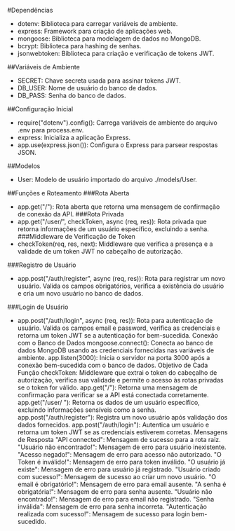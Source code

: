 #Dependências
- dotenv: Biblioteca para carregar variáveis de ambiente.
- express: Framework para criação de aplicações web.
- mongoose: Biblioteca para modelagem de dados no MongoDB.
- bcrypt: Biblioteca para hashing de senhas.
- jsonwebtoken: Biblioteca para criação e verificação de tokens JWT.

##Variáveis de Ambiente
- SECRET: Chave secreta usada para assinar tokens JWT.
- DB_USER: Nome de usuário do banco de dados.
- DB_PASS: Senha do banco de dados.


##Configuração Inicial
- require("dotenv").config(): Carrega variáveis de ambiente do arquivo .env para process.env.
- express: Inicializa a aplicação Express.
- app.use(express.json()): Configura o Express para parsear respostas JSON.


##Modelos
- User: Modelo de usuário importado do arquivo ./models/User.


##Funções e Roteamento
###Rota Aberta
- app.get("/"): Rota aberta que retorna uma mensagem de confirmação de conexão da API.
###Rota Privada
- app.get("/user/", checkToken, async (req, res)): Rota privada que retorna informações de um usuário específico, excluindo a senha.
###Middleware de Verificação de Token
- checkToken(req, res, next): Middleware que verifica a presença e a validade de um token JWT no cabeçalho de autorização.

###Registro de Usuário
- app.post("/auth/register", async (req, res)): Rota para registrar um novo usuário. Valida os campos obrigatórios, verifica a existência do usuário e cria um novo usuário no banco de dados.

###Login de Usuário
- app.post("/auth/login", async (req, res)): Rota para autenticação de usuário. Valida os campos email e password, verifica as credenciais e retorna um token JWT se a autenticação for bem-sucedida.
Conexão com o Banco de Dados
mongoose.connect(): Conecta ao banco de dados MongoDB usando as credenciais fornecidas nas variáveis de ambiente.
app.listen(3000): Inicia o servidor na porta 3000 após a conexão bem-sucedida com o banco de dados.
Objetivo de Cada Função
checkToken: Middleware que extrai o token do cabeçalho de autorização, verifica sua validade e permite o acesso às rotas privadas se o token for válido.
app.get("/"): Retorna uma mensagem de confirmação para verificar se a API está conectada corretamente.
app.get("/user/
"): Retorna os dados de um usuário específico, excluindo informações sensíveis como a senha.
app.post("/auth/register"): Registra um novo usuário após validação dos dados fornecidos.
app.post("/auth/login"): Autentica um usuário e retorna um token JWT se as credenciais estiverem corretas.
Mensagens de Resposta
"API connected": Mensagem de sucesso para a rota raiz.
"Usuário não encontrado!": Mensagem de erro para usuário inexistente.
"Acesso negado!": Mensagem de erro para acesso não autorizado.
"O Token é inválido!": Mensagem de erro para token inválido.
"O usuário já existe": Mensagem de erro para usuário já registrado.
"Usuário criado com sucesso!": Mensagem de sucesso ao criar um novo usuário.
"O email é obrigatório!": Mensagem de erro para email ausente.
"A senha é obrigatória!": Mensagem de erro para senha ausente.
"Usuário não encontrado!": Mensagem de erro para email não registrado.
"Senha inválida": Mensagem de erro para senha incorreta.
"Autenticação realizada com sucesso!": Mensagem de sucesso para login bem-sucedido.
